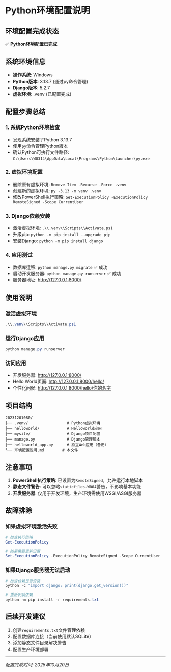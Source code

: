 # Python环境配置说明

## 环境配置完成状态
✅ **Python环境配置已完成**

## 系统环境信息
- **操作系统**: Windows
- **Python版本**: 3.13.7 (通过py命令管理)
- **Django版本**: 5.2.7
- **虚拟环境**: .venv (已配置完成)

## 配置步骤总结

### 1. 系统Python环境检查
- 发现系统安装了Python 3.13.7
- 使用`py`命令管理Python版本
- 确认Python可执行文件路径: `C:\Users\W0314\AppData\Local\Programs\Python\Launcher\py.exe`

### 2. 虚拟环境配置
- 删除原有虚拟环境: `Remove-Item -Recurse -Force .venv`
- 创建新的虚拟环境: `py -3.13 -m venv .venv`
- 修改PowerShell执行策略: `Set-ExecutionPolicy -ExecutionPolicy RemoteSigned -Scope CurrentUser`

### 3. Django依赖安装
- 激活虚拟环境: `.\\.venv\\Scripts\\Activate.ps1`
- 升级pip: `python -m pip install --upgrade pip`
- 安装Django: `python -m pip install django`

### 4. 应用测试
- 数据库迁移: `python manage.py migrate` ✅ 成功
- 启动开发服务器: `python manage.py runserver` ✅ 成功
- 服务器地址: http://127.0.0.1:8000/

## 使用说明

### 激活虚拟环境
```powershell
.\\.venv\\Scripts\\Activate.ps1
```

### 运行Django应用
```powershell
python manage.py runserver
```

### 访问应用
- 开发服务器: http://127.0.0.1:8000/
- Hello World页面: http://127.0.0.1:8000/hello/
- 个性化问候: http://127.0.0.1:8000/hello/你的名字

## 项目结构
```
20231201080/
├── .venv/                 # Python虚拟环境
├── helloworld/            # Helloworld应用
├── mysite/                # Django项目配置
├── manage.py              # Django管理脚本
├── helloworld_app.py      # 独立Web应用（备用）
└── 环境配置说明.md        # 本文件
```

## 注意事项

1. **PowerShell执行策略**: 已设置为`RemoteSigned`，允许运行本地脚本
2. **静态文件警告**: 可以忽略`staticfiles.W004`警告，不影响基本功能
3. **开发服务器**: 仅用于开发环境，生产环境需使用WSGI/ASGI服务器

## 故障排除

### 如果虚拟环境激活失败
```powershell
# 检查执行策略
Get-ExecutionPolicy

# 如果需要重新设置
Set-ExecutionPolicy -ExecutionPolicy RemoteSigned -Scope CurrentUser
```

### 如果Django服务器无法启动
```powershell
# 检查依赖是否安装
python -c "import django; print(django.get_version())"

# 重新安装依赖
python -m pip install -r requirements.txt
```

## 后续开发建议

1. 创建`requirements.txt`文件管理依赖
2. 配置数据库连接（当前使用默认SQLite）
3. 添加静态文件目录解决警告
4. 配置生产环境部署

---
*配置完成时间: 2025年10月20日*